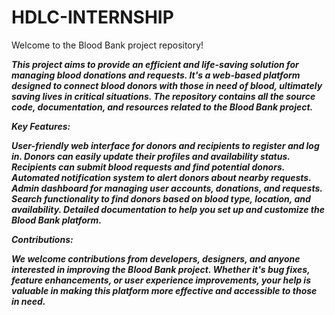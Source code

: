 # HDLC-INTERNSHIP
Welcome to the Blood Bank project repository!

_**This project aims to provide an efficient and life-saving solution for managing blood donations and requests. 
It's a web-based platform designed to connect blood donors with those in need of blood, ultimately saving lives in critical situations. 
The repository contains all the source code, documentation, and resources related to the Blood Bank project.**_

_**Key Features:**_

_**User-friendly web interface for donors and recipients to register and log in.
Donors can easily update their profiles and availability status.
Recipients can submit blood requests and find potential donors.
Automated notification system to alert donors about nearby requests.
Admin dashboard for managing user accounts, donations, and requests.
Search functionality to find donors based on blood type, location, and availability.
Detailed documentation to help you set up and customize the Blood Bank platform.**_

_**Contributions:**_

_**We welcome contributions from developers, designers, and anyone interested in improving the Blood Bank project. 
Whether it's bug fixes, feature enhancements, or user experience improvements, 
your help is valuable in making this platform more effective and accessible to those in need.**_
